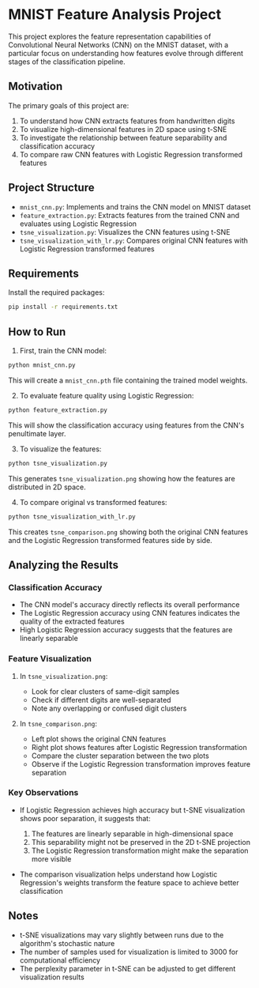 # MNIST Feature Analysis Project

This project explores the feature representation capabilities of Convolutional Neural Networks (CNN) on the MNIST dataset, with a particular focus on understanding how features evolve through different stages of the classification pipeline.

## Motivation

The primary goals of this project are:
1. To understand how CNN extracts features from handwritten digits
2. To visualize high-dimensional features in 2D space using t-SNE
3. To investigate the relationship between feature separability and classification accuracy
4. To compare raw CNN features with Logistic Regression transformed features

## Project Structure

- `mnist_cnn.py`: Implements and trains the CNN model on MNIST dataset
- `feature_extraction.py`: Extracts features from the trained CNN and evaluates using Logistic Regression
- `tsne_visualization.py`: Visualizes the CNN features using t-SNE
- `tsne_visualization_with_lr.py`: Compares original CNN features with Logistic Regression transformed features

## Requirements

Install the required packages:
```bash
pip install -r requirements.txt
```

## How to Run

1. First, train the CNN model:
```bash
python mnist_cnn.py
```
This will create a `mnist_cnn.pth` file containing the trained model weights.

2. To evaluate feature quality using Logistic Regression:
```bash
python feature_extraction.py
```
This will show the classification accuracy using features from the CNN's penultimate layer.

3. To visualize the features:
```bash
python tsne_visualization.py
```
This generates `tsne_visualization.png` showing how the features are distributed in 2D space.

4. To compare original vs transformed features:
```bash
python tsne_visualization_with_lr.py
```
This creates `tsne_comparison.png` showing both the original CNN features and the Logistic Regression transformed features side by side.

## Analyzing the Results

### Classification Accuracy
- The CNN model's accuracy directly reflects its overall performance
- The Logistic Regression accuracy using CNN features indicates the quality of the extracted features
- High Logistic Regression accuracy suggests that the features are linearly separable

### Feature Visualization
1. In `tsne_visualization.png`:
   - Look for clear clusters of same-digit samples
   - Check if different digits are well-separated
   - Note any overlapping or confused digit clusters

2. In `tsne_comparison.png`:
   - Left plot shows the original CNN features
   - Right plot shows features after Logistic Regression transformation
   - Compare the cluster separation between the two plots
   - Observe if the Logistic Regression transformation improves feature separation

### Key Observations
- If Logistic Regression achieves high accuracy but t-SNE visualization shows poor separation, it suggests that:
  1. The features are linearly separable in high-dimensional space
  2. This separability might not be preserved in the 2D t-SNE projection
  3. The Logistic Regression transformation might make the separation more visible

- The comparison visualization helps understand how Logistic Regression's weights transform the feature space to achieve better classification

## Notes

- t-SNE visualizations may vary slightly between runs due to the algorithm's stochastic nature
- The number of samples used for visualization is limited to 3000 for computational efficiency
- The perplexity parameter in t-SNE can be adjusted to get different visualization results 